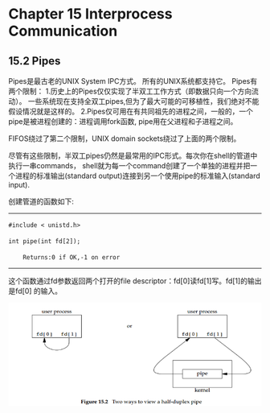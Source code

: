 # Chapter 15 Interprocess Communication

## 15.2 Pipes

Pipes是最古老的UNIX System IPC方式。
所有的UNIX系统都支持它。
Pipes有两个限制：
1.历史上的Pipes仅仅实现了半双工工作方式（即数据只向一个方向流动）。
  一些系统现在支持全双工pipes,但为了最大可能的可移植性，我们绝对不能假设情况就是这样的。
2.Pipes仅可用在有共同祖先的进程之间，一般的，一个pipe是被进程创建的：进程调用fork函数,
  pipe用在父进程和子进程之间。

FIFOS绕过了第二个限制，UNIX domain sockets绕过了上面的两个限制。

尽管有这些限制，半双工pipes仍然是最常用的IPC形式。每次你在shell的管道中执行一串commands，
shell就为每一个command创建了一个单独的进程并把一个进程的标准输出(standard output)连接到另一个使用pipe的标准输入(standard input).

创建管道的函数如下:
***

```
#include < unistd.h>

int pipe(int fd[2]);

	Returns:0 if OK,-1 on error
```
***
这个函数通过fd参数返回两个打开的file descriptor：fd[0]读fd[1]写。fd[1]的输出是fd[0]
的输入。

![pipe_two_ways](./images/15_2_half_duplex_pipe.png)
